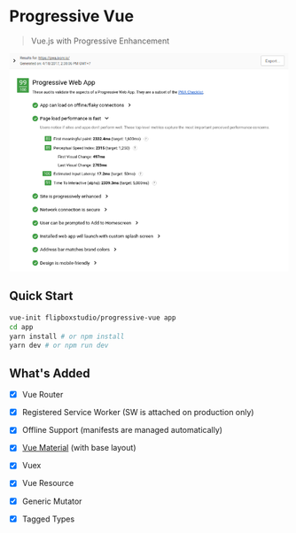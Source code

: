 # Progressive Vue

> Vue.js with Progressive Enhancement

![Lighthouse Score](https://github.com/flipboxstudio/progressive-vue/blob/master/screenshots/result.png?raw=true)

## Quick Start

```sh
vue-init flipboxstudio/progressive-vue app
cd app
yarn install # or npm install
yarn dev # or npm run dev
```

## What's Added

- [x] Vue Router
- [x] Registered Service Worker (SW is attached on production only)
- [x] Offline Support (manifests are managed automatically)
- [x] [Vue Material](https://github.com/marcosmoura/vue-material) (with base layout)
- [x] Vuex
- [x] Vue Resource
- [x] Generic Mutator
- [x] Tagged Types

